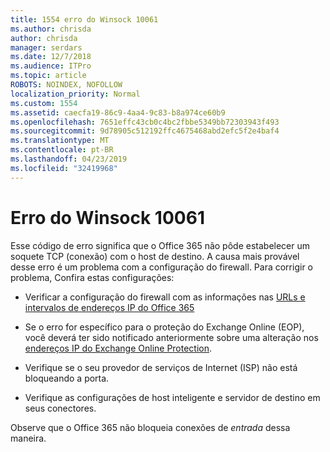 ```yaml
---
title: 1554 erro do Winsock 10061
ms.author: chrisda
author: chrisda
manager: serdars
ms.date: 12/7/2018
ms.audience: ITPro
ms.topic: article
ROBOTS: NOINDEX, NOFOLLOW
localization_priority: Normal
ms.custom: 1554
ms.assetid: caecfa19-86c9-4aa4-9c83-b8a974ce60b9
ms.openlocfilehash: 7651effc43cb0c4bc2fbbe5349bb72303943f493
ms.sourcegitcommit: 9d78905c512192ffc4675468abd2efc5f2e4baf4
ms.translationtype: MT
ms.contentlocale: pt-BR
ms.lasthandoff: 04/23/2019
ms.locfileid: "32419968"
---
```

# <a name="winsock-error-10061"></a>Erro do Winsock 10061

Esse código de erro significa que o Office 365 não pôde estabelecer um soquete TCP (conexão) com o host de destino. A causa mais provável desse erro é um problema com a configuração do firewall. Para corrigir o problema, Confira estas configurações:

- Verificar a configuração do firewall com as informações nas [URLs e intervalos de endereços IP do Office 365](https://docs.microsoft.com/office365/enterprise/urls-and-ip-address-ranges)

- Se o erro for específico para o proteção do Exchange Online (EOP), você deverá ter sido notificado anteriormente sobre uma alteração nos [endereços IP do Exchange Online Protection](https://docs.microsoft.com/office365/SecurityCompliance/eop/exchange-online-protection-ip-addresses).

- Verifique se o seu provedor de serviços de Internet (ISP) não está bloqueando a porta.

- Verifique as configurações de host inteligente e servidor de destino em seus conectores.

Observe que o Office 365 não bloqueia conexões de *entrada* dessa maneira.
